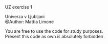 UZ exercise 1  
  
Univerza v Ljubljani  
@Author: Mattia Limone  
  
You are free to use the code for study purposes.  
Present this code as own is absolutely forbidden